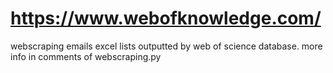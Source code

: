 # https://www.webofknowledge.com/
webscraping emails excel lists outputted by web of science database. more info in comments of webscraping.py
